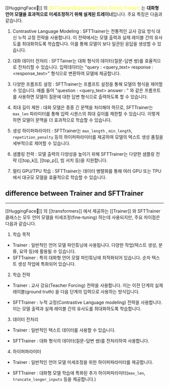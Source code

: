 [[HuggingFace🤗]] 의 <font color="#ffff00">SFTTrainer(Supervised Fine-Tuning Trainer)</font> 는 **대화형 언어 모델을 효과적으로 미세조정하기 위해 설계된 트레이너**입니다. 주요 특징은 다음과 같습니다.

1. Contrastive Language Modeling : SFTTrainer는 전통적인 교사 강요 방식 대신 누적 교정 전략을 사용합니다. 이 전략에서는 모델 출력과 실제 레이블 간의 유사도를 최대화하도록 학습합니다. 이를 통해 모델이 보다 일관된 응답을 생성할 수 있습니다.

2. 대화 데이터 전처리 : SFTTainer는 대화 형식의 데이터(질문-답변 쌍)를 효율적으로 전처리할 수 있습니다. 입력데이터는 "query : <query_text> response : <response_text>" 형식으로 변환하여 모델에 제공합니다.

3. 다양한 프롬프트 설정 : SFTTrainer는 프롬프트 설정을 통해 모델의 형식을 제어할 수 있습니다. 예를 들어 "question : <query_text> answer : " 와 같은 프롬프트를 사용하면 모델이 질문에 대한 답변 형식으로 출력하도록 할 수 있습니다.

4. 최대 길이 제한 : 대화 모델은 종종 긴 문맥을 처리해야 하므로, SFTTrainer는 `max_len` 파라미터를 통해 입력 시퀀스의 최대 길이를 제한할 수 있습니다. 이렇게 하면 모델이 문맥을 더 효과적으로 학습할 수 있습니다.

5. 생성 하이퍼파라미터 : SFTTrainer는 `max_length` , `min_length`, `repetition_penalty` 등의 하이퍼파라미터를 제공하여 모델의 텍스트 생성 품질을 세부적으로 제어할 수 있습니다.

6. 샘플링 전략 : 모델 출력의 다양성을 높이기 위해 SFTTrainer는 다양한 샘플링 전략 ([[top_k]], [[top_p]], 빔 서치 등)을 지원합니다.

7. 멀티 GPU/TPU 학습 : SFTTrainer는 데이터 병렬화를 통해 여러 GPU 또는 TPU에서 대규모 모델을 효율적으로 학습할 수 있습니다.

## difference between Trainer and SFTTrainer
---

[[HuggingFace🤗]] 의 [[transformers]] 에서 제공하는 [[Trainer]] 와 SFTTrainer 클래스는 모두 언어 모델을 미세조정(fine-tuning) 하는데 사용되지만, 주요 차이점은 다음과 같습니다.

1. 학습 목적
- Trainer : 일반적인 언어 모델 파인튜닝에 사용됩니다. 다양한 작업(텍스트 생성, 분류, 요약 등)에 활용될 수 있습니다.
- SFTTrainer : 특히 대화형 언어 모델 파인튜닝에 최적화되어 있습니다. 순차 텍스트 생성 작업에 특화되어 있습니다.

2. 학습 전략
- Trainer : 교사 강요(Teacher Forcing) 전략을 사용합니다. 이는 이전 단계의 실제 레이블(ground truth) 을 다음 단계의 입력으로 사용하는 방식입니다.

- SFTTrainer : 누적 교정(Contrastive Language modeling) 전략을 사용합니다. 이는 모델 출력과 실제 레이블 간의 유사도를 최대화하도록 학습합니다.

3. 데이터 전처리
- Trainer : 일반적인 텍스트 데이터를 사용할 수 있습니다.

- SFTTrainer : 대화 형식의 데이터(질문-답변 쌍)를 전처리하여 사용합니다.

4. 하이퍼파라미터
- Trainer : 일반적인 언어 모델 미세조정을 위한 하이퍼파라미터를 제공합니다.

- SFTTrainer : 대화형 모델 학습에 특화된 추가 하이퍼파라미터(`max_len`, `truncate_longer_inputs` 등을 제공합니다.)

